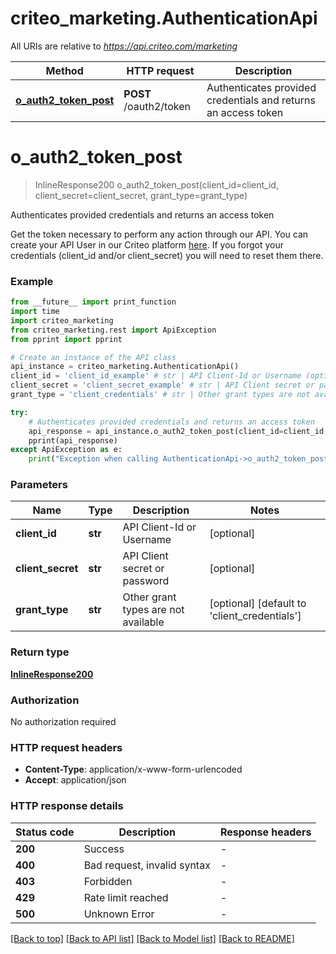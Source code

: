 # criteo_marketing.AuthenticationApi

All URIs are relative to *https://api.criteo.com/marketing*

Method | HTTP request | Description
------------- | ------------- | -------------
[**o_auth2_token_post**](AuthenticationApi.md#o_auth2_token_post) | **POST** /oauth2/token | Authenticates provided credentials and returns an access token


# **o_auth2_token_post**
> InlineResponse200 o_auth2_token_post(client_id=client_id, client_secret=client_secret, grant_type=grant_type)

Authenticates provided credentials and returns an access token

Get the token necessary to perform any action through our API. You can create your API User in our Criteo platform <a href='https://marketing.criteo.com' target='_blank'>here</a>. If you forgot your credentials (client_id and/or client_secret) you will need to reset them there.

### Example

```python
from __future__ import print_function
import time
import criteo_marketing
from criteo_marketing.rest import ApiException
from pprint import pprint

# Create an instance of the API class
api_instance = criteo_marketing.AuthenticationApi()
client_id = 'client_id_example' # str | API Client-Id or Username (optional)
client_secret = 'client_secret_example' # str | API Client secret or password (optional)
grant_type = 'client_credentials' # str | Other grant types are not available (optional) (default to 'client_credentials')

try:
    # Authenticates provided credentials and returns an access token
    api_response = api_instance.o_auth2_token_post(client_id=client_id, client_secret=client_secret, grant_type=grant_type)
    pprint(api_response)
except ApiException as e:
    print("Exception when calling AuthenticationApi->o_auth2_token_post: %s\n" % e)
```

### Parameters

Name | Type | Description  | Notes
------------- | ------------- | ------------- | -------------
 **client_id** | **str**| API Client-Id or Username | [optional] 
 **client_secret** | **str**| API Client secret or password | [optional] 
 **grant_type** | **str**| Other grant types are not available | [optional] [default to &#39;client_credentials&#39;]

### Return type

[**InlineResponse200**](InlineResponse200.md)

### Authorization

No authorization required

### HTTP request headers

 - **Content-Type**: application/x-www-form-urlencoded
 - **Accept**: application/json

### HTTP response details
| Status code | Description | Response headers |
|-------------|-------------|------------------|
**200** | Success |  -  |
**400** | Bad request, invalid syntax |  -  |
**403** | Forbidden |  -  |
**429** | Rate limit reached |  -  |
**500** | Unknown Error |  -  |

[[Back to top]](#) [[Back to API list]](../README.md#documentation-for-api-endpoints) [[Back to Model list]](../README.md#documentation-for-models) [[Back to README]](../README.md)

